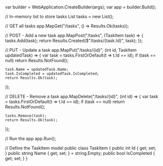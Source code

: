 var builder = WebApplication.CreateBuilder(args);
var app = builder.Build();

// In-memory list to store tasks
List<TaskItem> tasks = new List<TaskItem>();

// GET all tasks
app.MapGet("/tasks", () => Results.Ok(tasks));

// POST - Add a new task
app.MapPost("/tasks", (TaskItem task) =>
{
    tasks.Add(task);
    return Results.Created($"/tasks/{task.Id}", task);
});

// PUT - Update a task
app.MapPut("/tasks/{id}", (int id, TaskItem updatedTask) =>
{
    var task = tasks.FirstOrDefault(t => t.Id == id);
    if (task == null) return Results.NotFound();

    task.Name = updatedTask.Name;
    task.IsCompleted = updatedTask.IsCompleted;
    return Results.Ok(task);
});

// DELETE - Remove a task
app.MapDelete("/tasks/{id}", (int id) =>
{
    var task = tasks.FirstOrDefault(t => t.Id == id);
    if (task == null) return Results.NotFound();

    tasks.Remove(task);
    return Results.Ok(task);
});

// Run the app
app.Run();

// Define the TaskItem model
public class TaskItem
{
    public int Id { get; set; }
    public string Name { get; set; } = string.Empty;
    public bool IsCompleted { get; set; }
}
